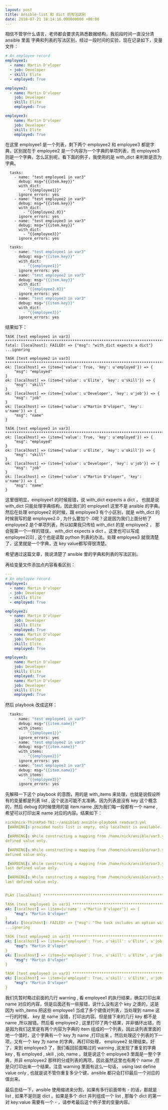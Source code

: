 ```yaml
---
layout: post
title: Ansible-list 和 dict 的写法区别
date: 2018-07-21 18:14:16.000000000 +08:00
---
```


相信不管学什么语言，老师都会要求先熟悉数据结构，我前段时间一直没分清 ansible 里面 字典和列表的写法区别，经过一段时间的实验，现在记录如下，变量文件：

```yaml
# An employee record
employee1:
  - name: Martin D'vloper
  - job: Developer
  - skill: Elite
  - employed: True

employee2:
  - name: Martin D'vloper
    job: Developer
    skill: Elite
    employed: True

employee3:
    name: Martin D'vloper
    job: Developer
    skill: Elite
    employed: True
```

在这里 employee1 是一个列表，剩下两个 employee2 和 employee3 都是字典，区别就在于 employee2 是一个内容为一个字典的单项列表，而 employee3 则是一个字典，怎么区别呢，看下面的例子，我使用的是 with_dict 来判断是否为字典。

```
  tasks:
    - name: "test employee1 in var3"
      debug: msg="{{item.key}}"
      with_dict:
        - "{{employee1}}"
      ignore_errors: yes
    - name: "test employee2 in var3"
      debug: msg="{{item.key}}"
      with_dict:
        - "{{employee2.0}}"
      ignore_errors: yes
    - name: "test employee3 in var3"
      debug: msg="{{item.key}}"
      with_dict:
        - "{{employee3}}"
      ignore_errors: yes
```



```python
  tasks:
    - name: "test employee1 in var3"
      debug: msg="{{item.key}}"
      with_dict:
        - "{{employee1}}"
      ignore_errors: yes
    - name: "test employee2 in var3"
      debug: msg="{{item.key}}"
      with_dict:
        - "{{employee2.0}}"
      ignore_errors: yes
    - name: "test employee3 in var3"
      debug: msg="{{item.key}}"
      with_dict:
        - "{{employee3}}"
      ignore_errors: yes
```

结果如下：

```
TASK [test employee1 in var3] **************************************************************************************************************
fatal: [localhost]: FAILED! => {"msg": "with_dict expects a dict"}
...ignoring

TASK [test employee2 in var3] **************************************************************************************************************
ok: [localhost] => (item={'value': True, 'key': u'employed'}) => {
    "msg": "employed"
}
ok: [localhost] => (item={'value': u'Elite', 'key': u'skill'}) => {
    "msg": "skill"
}
ok: [localhost] => (item={'value': u'Developer', 'key': u'job'}) => {
    "msg": "job"
}
ok: [localhost] => (item={'value': u"Martin D'vloper", 'key': u'name'}) => {
    "msg": "name"
}

TASK [test employee3 in var3] **************************************************************************************************************
ok: [localhost] => (item={'value': True, 'key': u'employed'}) => {
    "msg": "employed"
}
ok: [localhost] => (item={'value': u'Elite', 'key': u'skill'}) => {
    "msg": "skill"
}
ok: [localhost] => (item={'value': u'Developer', 'key': u'job'}) => {
    "msg": "job"
}
ok: [localhost] => (item={'value': u"Martin D'vloper", 'key': u'name'}) => {
    "msg": "name"
}
```

这里很明显，employee1 的时候报错，说 with_dict expects a dict ， 也就是说 with_dict 只能处理字典结构，因此我们的 employee1 这里不是 ansible 的字典。然后在处理 employee2 的时候，跟 employee3 有个小区别，就是 with_dict 的时候我写的是 employee2.0 , 为什么要加个 .0呢？这是因为我们上面分析了 employee2 是个单项列表，所以如果我只传给 with_dict 的是 employee2 ， 那会报第一个一样的错误， with_dict expects a dict 。这里也可以写成 employee2[0] , 这个也是读取 python 列表的办法。处理 employee3 就很清楚了，这里就是一个字典，连 key value都写得很清楚。

希望通过这篇文章，我说清楚了 ansible 里的字典和列表的写法区别。

再给变量文件添加点内容看看区别：

```yaml
---
# An employee record
employee1:
  - name: Martin D'vloper
  - job: Developer
  - skill: Elite
  - employed: True

employee2:
  - name: Martin D'vloper
    job: Developer
    skill: Elite
    employed: True
  - name: Martin D'vloper
    job: Developer
    skill: Elite
    employed: True

employee3:
    name: Martin D'vloper
    job: Developer
    skill: Elite
    employed: True
    name: Martin D'vloper
    job: Developer
    skill: Elite
    employed: True
```

然后 playbook 改成这样：

```python
  tasks:
    - name: "test employee1 in var3"
      debug: msg="{{item.name}}"
      with_items:
        - "{{employee1}}"
      ignore_errors: yes
    - name: "test employee2 in var3"
      debug: msg="{{item.name}}"
      with_items:
        - "{{employee2}}"
      ignore_errors: yes
    - name: "test employee3 in var3"
      debug: msg="{{item.name}}"
      with_items:
        - "{{employee3}}"
      ignore_errors: yes
```

先解释一下这个 playbook 的意图，用的是 with_items 来处理，也就是说假设所有的变量都是列表 list , 这个说法可能不太准确，因为列表是没有 key 这个概念的，然后 debug 的时候使用的是 item.name ,因为我们每一段都有一个 name , 希望可以打印出来 name 对应的内容。结果如下：

```yaml
nick@nick-ThinkPad-T61:~/ansible$ ansible-playbook readvar3.yml
 [WARNING]: provided hosts list is empty, only localhost is available. Note that the implicit localhost does not match 'all'

 [WARNING]: While constructing a mapping from /home/nick/ansible/var3.yml, line 20, column 5, found a duplicate dict key (name). Using last
defined value only.

 [WARNING]: While constructing a mapping from /home/nick/ansible/var3.yml, line 20, column 5, found a duplicate dict key (job). Using last
defined value only.

 [WARNING]: While constructing a mapping from /home/nick/ansible/var3.yml, line 20, column 5, found a duplicate dict key (skill). Using
last defined value only.

 [WARNING]: While constructing a mapping from /home/nick/ansible/var3.yml, line 20, column 5, found a duplicate dict key (employed). Using
last defined value only.


PLAY [localhost] ***************************************************************************************************************************

TASK [test employee1 in var3] **************************************************************************************************************
ok: [localhost] => (item={u'name': u"Martin D'vloper"}) => {
    "msg": "Martin D'vloper"
}
fatal: [localhost]: FAILED! => {"msg": "The task includes an option with an undefined variable. The error was: 'dict object' has no attribute 'name'\n\nThe error appears to have been in '/home/nick/ansible/readvar3.yml': line 8, column 7, but may\nbe elsewhere in the file depending on the exact syntax problem.\n\nThe offending line appears to be:\n\n  tasks:\n    - name: \"test employee1 in var3\"\n      ^ here\n"}
...ignoring

TASK [test employee2 in var3] **************************************************************************************************************
ok: [localhost] => (item={u'employed': True, u'skill': u'Elite', u'job': u'Developer', u'name': u"Martin D'vloper"}) => {
    "msg": "Martin D'vloper"
}
ok: [localhost] => (item={u'employed': True, u'skill': u'Elite', u'job': u'Developer', u'name': u"Martin D'vloper"}) => {
    "msg": "Martin D'vloper"
}

TASK [test employee3 in var3] **************************************************************************************************************
ok: [localhost] => (item={u'employed': True, u'skill': u'Elite', u'job': u'Developer', u'name': u"Martin D'vloper"}) => {
    "msg": "Martin D'vloper"
}
```

我们先暂时略过前面的几行 warning , 看 employee1 的执行结果，确实打印出来 name 对应的内容，但是后面还有一些报错，说什么没有这个 key 之类的，这是因为 with_items 把这些 employee1 当成了多个键值对列表，当处理到 name 这一行的时候， key 是 name 没错，打印出内容。但是接下来的几行 key 都不是 name ,所以报错。然后看 employee2 , 这里打印了两个结果，并非循环出错，而是因为我们这里是有两个内容为字典的 item 组成的一个列表，因此读列表里面的地一个值时，这个字典有一个 key 为 name ,打印出来 。然后处理这个列表的下一项，又有一个 key 为 name  的字典，再打印处理， employee2 处理结束。好了，来到 employee3 了，我们看回前面略过的 warning ,说发现了重复的字典 key , 有 employed , skill , job, name 。就是说这个 employee3 里面是一整个字典，并非 employee2 那样的分成列表的两项，因此虽然这里也有两个 name ,但是只打印出来一个结果。注意 warning  里面有这么一句话， using last define value only , 也就是说不管你重复多少个键，ansible 都只会打印最后一个对应的值出来。

最后总结一下，ansible 使用缩进来分割，如果有多行前面带有 - 的话，那就是 list , 如果不是则是 dict 。如果是多个 dict 并列组成一个 list , 那每个 dict 的第一对 key:value 需要有一个 - ，请参考最后这个例子里的变量内容。